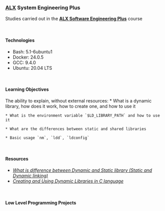 ### [ALX](https://www.alxafrica.com/) System Engineering Plus

Studies carried out in the **[ALX Software Engineering Plus](https://www.alxafrica.com/software-engineering-plus/)** course

<br />

#### Technologies

* Bash:     5.1-6ubuntu1
* Docker:   24.0.5
* GCC:      9.4.0
* Ubuntu:   20.04 LTS

<br />

#### Learning Objectives

The ability to explain, without external resources:
	* What is a dynamic library, how does it work, how to create one, and how to use it

	* What is the environment variable `$LD_LIBRARY_PATH` and how to use it

	* What are the differences between static and shared libraries

	* Basic usage `nm`, `ldd`, `ldconfig`

<br />

#### Resources

* _[What is difference between Dynamic and Static library (Static and Dynamic linking)](https://www.youtube.com/watch?v=eW5he5uFBNM)_
* _[Creating and Using Dynamic Libraries in C language](https://medium.com/@4318_26766/creating-and-using-dynamic-libraries-in-c-language-912b078b7c52)_

<br />

#### Low Level Programming Projects

<br />

